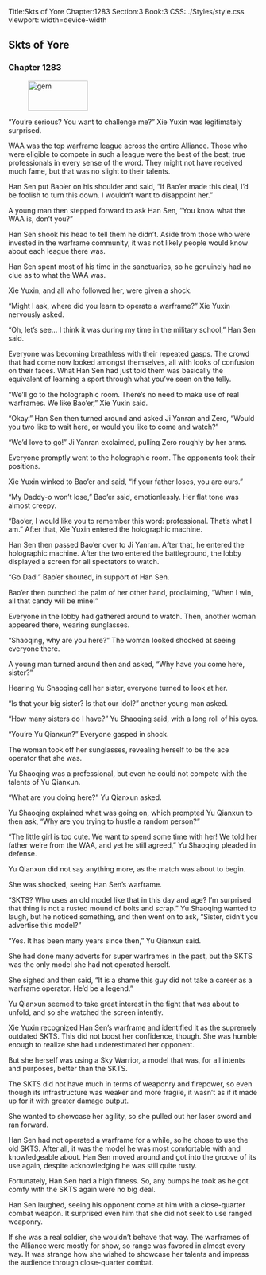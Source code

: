Title:Skts of Yore 
Chapter:1283 
Section:3 
Book:3 
CSS:../Styles/style.css 
viewport: width=device-width
  
## Skts of Yore
### Chapter 1283
  
<figure>
	<img src="../Images/gem.gif" alt="gem" id="gem" width="120" height="60" />
</figure>
  

  
“You’re serious? You want to challenge me?” Xie Yuxin was legitimately surprised.

WAA was the top warframe league across the entire Alliance. Those who were eligible to compete in such a league were the best of the best; true professionals in every sense of the word. They might not have received much fame, but that was no slight to their talents.

Han Sen put Bao’er on his shoulder and said, “If Bao’er made this deal, I’d be foolish to turn this down. I wouldn’t want to disappoint her.”

A young man then stepped forward to ask Han Sen, “You know what the WAA is, don’t you?”

Han Sen shook his head to tell them he didn’t. Aside from those who were invested in the warframe community, it was not likely people would know about each league there was.

Han Sen spent most of his time in the sanctuaries, so he genuinely had no clue as to what the WAA was.

Xie Yuxin, and all who followed her, were given a shock.

“Might I ask, where did you learn to operate a warframe?” Xie Yuxin nervously asked.

“Oh, let’s see… I think it was during my time in the military school,” Han Sen said.

Everyone was becoming breathless with their repeated gasps. The crowd that had come now looked amongst themselves, all with looks of confusion on their faces. What Han Sen had just told them was basically the equivalent of learning a sport through what you’ve seen on the telly.

“We’ll go to the holographic room. There’s no need to make use of real warframes. We like Bao’er,” Xie Yuxin said.

“Okay.” Han Sen then turned around and asked Ji Yanran and Zero, “Would you two like to wait here, or would you like to come and watch?”

“We’d love to go!” Ji Yanran exclaimed, pulling Zero roughly by her arms.

Everyone promptly went to the holographic room. The opponents took their positions.

Xie Yuxin winked to Bao’er and said, “If your father loses, you are ours.”

“My Daddy-o won’t lose,” Bao’er said, emotionlessly. Her flat tone was almost creepy.

“Bao’er, I would like you to remember this word: professional. That’s what I am.” After that, Xie Yuxin entered the holographic machine.

Han Sen then passed Bao’er over to Ji Yanran. After that, he entered the holographic machine. After the two entered the battleground, the lobby displayed a screen for all spectators to watch.

“Go Dad!” Bao’er shouted, in support of Han Sen.

Bao’er then punched the palm of her other hand, proclaiming, “When I win, all that candy will be mine!”

Everyone in the lobby had gathered around to watch. Then, another woman appeared there, wearing sunglasses.

“Shaoqing, why are you here?” The woman looked shocked at seeing everyone there.

A young man turned around then and asked, “Why have you come here, sister?”

Hearing Yu Shaoqing call her sister, everyone turned to look at her.

“Is that your big sister? Is that our idol?” another young man asked.

“How many sisters do I have?” Yu Shaoqing said, with a long roll of his eyes.

“You’re Yu Qianxun?” Everyone gasped in shock.

The woman took off her sunglasses, revealing herself to be the ace operator that she was.

Yu Shaoqing was a professional, but even he could not compete with the talents of Yu Qianxun.

“What are you doing here?” Yu Qianxun asked.

Yu Shaoqing explained what was going on, which prompted Yu Qianxun to then ask, “Why are you trying to hustle a random person?”

“The little girl is too cute. We want to spend some time with her! We told her father we’re from the WAA, and yet he still agreed,” Yu Shaoqing pleaded in defense.

Yu Qianxun did not say anything more, as the match was about to begin.

She was shocked, seeing Han Sen’s warframe.

“SKTS? Who uses an old model like that in this day and age? I’m surprised that thing is not a rusted mound of bolts and scrap.” Yu Shaoqing wanted to laugh, but he noticed something, and then went on to ask, “Sister, didn’t you advertise this model?”

“Yes. It has been many years since then,” Yu Qianxun said.

She had done many adverts for super warframes in the past, but the SKTS was the only model she had not operated herself.

She sighed and then said, “It is a shame this guy did not take a career as a warframe operator. He’d be a legend.”

Yu Qianxun seemed to take great interest in the fight that was about to unfold, and so she watched the screen intently.

Xie Yuxin recognized Han Sen’s warframe and identified it as the supremely outdated SKTS. This did not boost her confidence, though. She was humble enough to realize she had underestimated her opponent.

But she herself was using a Sky Warrior, a model that was, for all intents and purposes, better than the SKTS.

The SKTS did not have much in terms of weaponry and firepower, so even though its infrastructure was weaker and more fragile, it wasn’t as if it made up for it with greater damage output.

She wanted to showcase her agility, so she pulled out her laser sword and ran forward.

Han Sen had not operated a warframe for a while, so he chose to use the old SKTS. After all, it was the model he was most comfortable with and knowledgeable about. Han Sen moved around and got into the groove of its use again, despite acknowledging he was still quite rusty.

Fortunately, Han Sen had a high fitness. So, any bumps he took as he got comfy with the SKTS again were no big deal.

Han Sen laughed, seeing his opponent come at him with a close-quarter combat weapon. It surprised even him that she did not seek to use ranged weaponry.

If she was a real soldier, she wouldn’t behave that way. The warframes of the Alliance were mostly for show, so range was favored in almost every way. It was strange how she wished to showcase her talents and impress the audience through close-quarter combat.